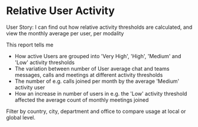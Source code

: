 # Relative User Activity

User Story: I can find out how relative activity thresholds are calculated, and view the monthly average per user, per modality

This report tells me 

- How active Users are grouped into 'Very High', 'High', 'Medium' and 'Low' activity thresholds
- The variation between number of User average chat and teams messages, calls and meetings at different activity thresholds
- The number of e.g. calls joined per month by the average 'Medium' activity user 
- How an increase in number of users in e.g. the 'Low' activity threshold affected the average count of monthly meetings joined 

Filter by country, city, department and office to compare usage at local or global level. 
